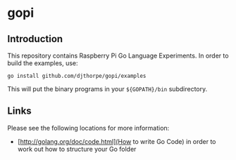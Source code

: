 # gopi

## Introduction

This repository contains Raspberry Pi Go Language Experiments. In order to build the examples, use:

```
go install github.com/djthorpe/gopi/examples
```

This will put the binary programs in your ```${GOPATH}/bin``` subdirectory.

## Links

Please see the following locations for more information:

  * [http://golang.org/doc/code.html](How to write Go Code) in order to work out how to structure your Go folder
  


